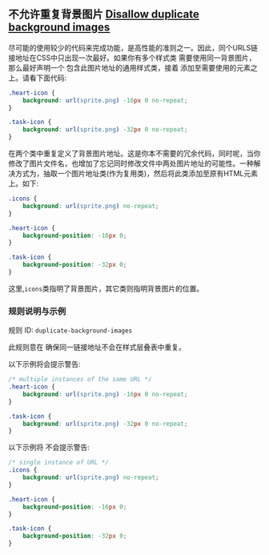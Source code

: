 ## 不允许重复背景图片 [Disallow duplicate background images](https://github.com/CSSLint/csslint/wiki/Disallow-duplicate-background-images)

尽可能的使用较少的代码来完成功能，是高性能的准则之一。因此，同个URLS链接地址在CSS中只出现一次最好。如果你有多个样式类 需要使用同一背景图片，那么最好声明一个 包含此图片地址的通用样式类，接着 添加至需要使用的元素之上。请看下面代码:

```css
.heart-icon {
    background: url(sprite.png) -16px 0 no-repeat;
}

.task-icon {
    background: url(sprite.png) -32px 0 no-repeat;
}
```

在两个类中重复定义了背景图片地址。这是你本不需要的冗余代码，同时呢，当你修改了图片文件名，也增加了忘记同时修改文件中两处图片地址的可能性。一种解决方式为，抽取一个图片地址类(作为复用类)，然后将此类添加至原有HTML元素上。如下:

```css
.icons {
    background: url(sprite.png) no-repeat;
}

.heart-icon {
    background-position: -16px 0;
}

.task-icon {
    background-position: -32px 0;
}
```

这里,`icons`类指明了背景图片，其它类则指明背景图片的位置。

### 规则说明与示例

规则 ID: `duplicate-background-images`

此规则意在 确保同一链接地址不会在样式层叠表中重复。

以下示例将会提示警告:

```css
/* multiple instances of the same URL */
.heart-icon {
    background: url(sprite.png) -16px 0 no-repeat;
}

.task-icon {
    background: url(sprite.png) -32px 0 no-repeat;
}
```

以下示例将 不会提示警告:

```css
/* single instance of URL */
.icons {
    background: url(sprite.png) no-repeat;
}

.heart-icon {
    background-position: -16px 0;
}

.task-icon {
    background-position: -32px 0;
}
```


